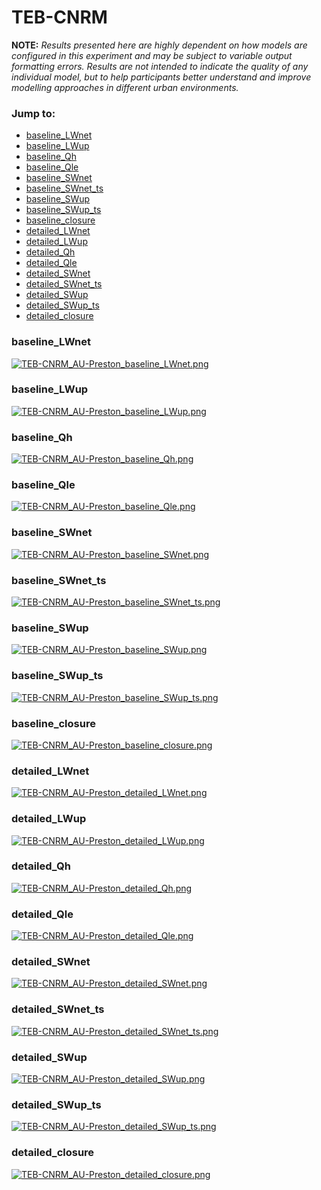 # TEB-CNRM

**NOTE:** *Results presented here are highly dependent on how models are configured in this experiment and may be subject to variable output formatting errors. Results are not intended to indicate the quality of any individual model, but to help participants better understand and improve modelling approaches in different urban environments.*

### Jump to:
 - [baseline_LWnet](#baseline_lwnet)
 - [baseline_LWup](#baseline_lwup)
 - [baseline_Qh](#baseline_qh)
 - [baseline_Qle](#baseline_qle)
 - [baseline_SWnet](#baseline_swnet)
 - [baseline_SWnet_ts](#baseline_swnet_ts)
 - [baseline_SWup](#baseline_swup)
 - [baseline_SWup_ts](#baseline_swup_ts)
 - [baseline_closure](#baseline_closure)
 - [detailed_LWnet](#detailed_lwnet)
 - [detailed_LWup](#detailed_lwup)
 - [detailed_Qh](#detailed_qh)
 - [detailed_Qle](#detailed_qle)
 - [detailed_SWnet](#detailed_swnet)
 - [detailed_SWnet_ts](#detailed_swnet_ts)
 - [detailed_SWup](#detailed_swup)
 - [detailed_SWup_ts](#detailed_swup_ts)
 - [detailed_closure](#detailed_closure)

### <a name="baseline_lwnet"></a>baseline_LWnet
[![TEB-CNRM_AU-Preston_baseline_LWnet.png](TEB-CNRM_AU-Preston_baseline_LWnet.png)](TEB-CNRM_AU-Preston_baseline_LWnet.png)

### <a name="baseline_lwup"></a>baseline_LWup
[![TEB-CNRM_AU-Preston_baseline_LWup.png](TEB-CNRM_AU-Preston_baseline_LWup.png)](TEB-CNRM_AU-Preston_baseline_LWup.png)

### <a name="baseline_qh"></a>baseline_Qh
[![TEB-CNRM_AU-Preston_baseline_Qh.png](TEB-CNRM_AU-Preston_baseline_Qh.png)](TEB-CNRM_AU-Preston_baseline_Qh.png)

### <a name="baseline_qle"></a>baseline_Qle
[![TEB-CNRM_AU-Preston_baseline_Qle.png](TEB-CNRM_AU-Preston_baseline_Qle.png)](TEB-CNRM_AU-Preston_baseline_Qle.png)

### <a name="baseline_swnet"></a>baseline_SWnet
[![TEB-CNRM_AU-Preston_baseline_SWnet.png](TEB-CNRM_AU-Preston_baseline_SWnet.png)](TEB-CNRM_AU-Preston_baseline_SWnet.png)

### <a name="baseline_swnet_ts"></a>baseline_SWnet_ts
[![TEB-CNRM_AU-Preston_baseline_SWnet_ts.png](TEB-CNRM_AU-Preston_baseline_SWnet_ts.png)](TEB-CNRM_AU-Preston_baseline_SWnet_ts.png)

### <a name="baseline_swup"></a>baseline_SWup
[![TEB-CNRM_AU-Preston_baseline_SWup.png](TEB-CNRM_AU-Preston_baseline_SWup.png)](TEB-CNRM_AU-Preston_baseline_SWup.png)

### <a name="baseline_swup_ts"></a>baseline_SWup_ts
[![TEB-CNRM_AU-Preston_baseline_SWup_ts.png](TEB-CNRM_AU-Preston_baseline_SWup_ts.png)](TEB-CNRM_AU-Preston_baseline_SWup_ts.png)

### <a name="baseline_closure"></a>baseline_closure
[![TEB-CNRM_AU-Preston_baseline_closure.png](TEB-CNRM_AU-Preston_baseline_closure.png)](TEB-CNRM_AU-Preston_baseline_closure.png)

### <a name="detailed_lwnet"></a>detailed_LWnet
[![TEB-CNRM_AU-Preston_detailed_LWnet.png](TEB-CNRM_AU-Preston_detailed_LWnet.png)](TEB-CNRM_AU-Preston_detailed_LWnet.png)

### <a name="detailed_lwup"></a>detailed_LWup
[![TEB-CNRM_AU-Preston_detailed_LWup.png](TEB-CNRM_AU-Preston_detailed_LWup.png)](TEB-CNRM_AU-Preston_detailed_LWup.png)

### <a name="detailed_qh"></a>detailed_Qh
[![TEB-CNRM_AU-Preston_detailed_Qh.png](TEB-CNRM_AU-Preston_detailed_Qh.png)](TEB-CNRM_AU-Preston_detailed_Qh.png)

### <a name="detailed_qle"></a>detailed_Qle
[![TEB-CNRM_AU-Preston_detailed_Qle.png](TEB-CNRM_AU-Preston_detailed_Qle.png)](TEB-CNRM_AU-Preston_detailed_Qle.png)

### <a name="detailed_swnet"></a>detailed_SWnet
[![TEB-CNRM_AU-Preston_detailed_SWnet.png](TEB-CNRM_AU-Preston_detailed_SWnet.png)](TEB-CNRM_AU-Preston_detailed_SWnet.png)

### <a name="detailed_swnet_ts"></a>detailed_SWnet_ts
[![TEB-CNRM_AU-Preston_detailed_SWnet_ts.png](TEB-CNRM_AU-Preston_detailed_SWnet_ts.png)](TEB-CNRM_AU-Preston_detailed_SWnet_ts.png)

### <a name="detailed_swup"></a>detailed_SWup
[![TEB-CNRM_AU-Preston_detailed_SWup.png](TEB-CNRM_AU-Preston_detailed_SWup.png)](TEB-CNRM_AU-Preston_detailed_SWup.png)

### <a name="detailed_swup_ts"></a>detailed_SWup_ts
[![TEB-CNRM_AU-Preston_detailed_SWup_ts.png](TEB-CNRM_AU-Preston_detailed_SWup_ts.png)](TEB-CNRM_AU-Preston_detailed_SWup_ts.png)

### <a name="detailed_closure"></a>detailed_closure
[![TEB-CNRM_AU-Preston_detailed_closure.png](TEB-CNRM_AU-Preston_detailed_closure.png)](TEB-CNRM_AU-Preston_detailed_closure.png)

